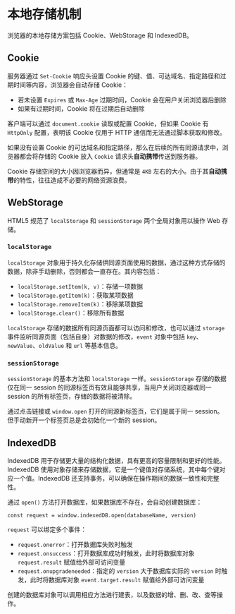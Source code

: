 # 本地存储机制

浏览器的本地存储方案包括 Cookie、WebStorage 和 IndexedDB。

## Cookie

服务器通过 `Set-Cookie` 响应头设置 Cookie 的键、值、可达域名、指定路径和过期时间等内容，浏览器会自动存储 Cookie：
- 若未设置 `Expires` 或 `Max-Age` 过期时间，Cookie 会在用户关闭浏览器后删除
- 如果有过期时间，Cookie 将在过期后自动删除

客户端可以通过 `document.cookie` 读取或配置 Cookie，但如果 Cookie 有 `HttpOnly` 配置，表明该 Cookie 仅用于 HTTP 通信而无法通过脚本获取和修改。

如果没有设置 Cookie 的可达域名和指定路径，那么在后续的所有同源请求中，浏览器都会将存储的 Cookie 放入 `Cookie` 请求头**自动携带**传送到服务器。

Cookie 存储空间的大小因浏览器而异，但通常是 `4KB` 左右的大小。由于其**自动携带**的特性，往往造成不必要的网络资源浪费。

## WebStorage

HTML5 规范了 `localStorage` 和 `sessionStorage` 两个全局对象用以操作 Web 存储。

### `localStorage`

`localStorage` 对象用于持久化存储供同源页面使用的数据，通过这种方式存储的数据，除非手动删除，否则都会一直存在。其内容包括：
- `localStorage.setItem(k, v)`：存储一项数据
- `localStorage.getItem(k)`：获取某项数据
- `localStorage.removeItem(k)`：移除某项数据
- `localStorage.clear()`：移除所有数据

`localStorage` 存储的数据所有同源页面都可以访问和修改，也可以通过 `storage` 事件监听同源页面（包括自身）对数据的修改，`event` 对象中包括 `key`、`newValue`、`oldValue` 和 `url` 等基本信息。

### `sessionStorage`

`sessionStorage` 的基本方法和 `localStorage` 一样。`sessionStorage` 存储的数据仅在同一 session 的同源标签页有效且能够共享，当用户关闭浏览器或同一 session 的所有标签页，存储的数据将被清除。


通过点击链接或 `window.open` 打开的同源新标签页，它们是属于同一 session。但手动新开一个标签页总是会初始化一个新的 session。


## IndexedDB

IndexedDB 用于存储更大量的结构化数据，具有更高的容量限制和更好的性能。IndexedDB 使用对象存储来存储数据，它是一个键值对存储系统，其中每个键对应一个值。IndexedDB 还支持事务，可以确保在操作期间的数据一致性和完整性。

通过 `open()` 方法打开数据库，如果数据库不存在，会自动创建数据库：

```JS
const request = window.indexedDB.open(databaseName, version)
```

`request` 可以绑定多个事件：
- `request.onerror`：打开数据库失败时触发
- `request.onsuccess`：打开数据库成功时触发，此时将数据库对象 `request.result` 赋值给外部可访问变量
- `request.onupgradeneeded`：指定的 `version` 大于数据库实际的 `version` 时触发，此时将数据库对象 `event.target.result` 赋值给外部可访问变量


创建的数据库对象可以调用相应方法进行建表，以及数据的增、删、改、查等操作。
